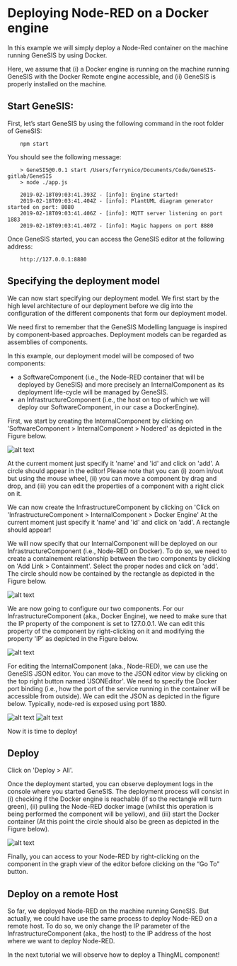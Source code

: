 # Deploying Node-RED on a Docker engine

In this example we will simply deploy a Node-Red container on the machine running GeneSIS by using Docker. 

Here, we assume that (i) a Docker engine is running on the machine running GeneSIS with the Docker Remote engine accessible, and (ii) GeneSIS is properly installed on the machine.

## Start GeneSIS:

First, let’s start GeneSIS by using the following command in the root folder of GeneSIS:

        npm start

You should see the following message:

        > GeneSIS@0.0.1 start /Users/ferrynico/Documents/Code/GeneSIS-gitlab/GeneSIS
        > node ./app.js
        
        2019-02-18T09:03:41.393Z - [info]: Engine started!
        2019-02-18T09:03:41.404Z - [info]: PlantUML diagram generator started on port: 8080
        2019-02-18T09:03:41.406Z - [info]: MQTT server listening on port 1883
        2019-02-18T09:03:41.407Z - [info]: Magic happens on port 8880

Once GeneSIS started, you can access the GeneSIS editor at the following address:

        http://127.0.0.1:8880

## Specifying the deployment model

We can now start specifying our deployment model. We first start by the high level architecture of our deployment before we dig into the configuration of the different components that form our deployment model. 

We need first to remember that the GeneSIS Modelling language is inspired by component-based approaches. Deployment models can be regarded as assemblies of components. 

In this example, our deployment model will be composed of two components: 
* a SoftwareComponent (i.e., the Node-RED container that will be deployed by GeneSIS) and more precisely an InternalComponent as its deployment life-cycle will be managed by GeneSIS.
* an InfrastructureComponent (i.e., the host on top of which we will deploy our SoftwareComponent, in our case a DockerEngine).

First, we start by creating the InternalComponent by clicking on 'SoftwareComponent > InternalComponent > Nodered' as depicted in the Figure below.

![alt text](docs/examples/1.nodered_localhost/images/create_component.png "Create Component")

At the current moment just specify it 'name' and 'id' and click on 'add'.
A circle should appear in the editor! Please note that you can (i) zoom in/out but using the mouse wheel, (ii) you can move a component by drag and drop, and (iii) you can edit the properties of a component with a right click on it.

We can now create the InfrastructureComponent by clicking on 'Click on 'InfrastructureComponent > InternalComponent > Docker Engine'
At the current moment just specify it 'name' and 'id' and click on 'add'. A rectangle should appear!

We will now specify that our InternalComponent will be deployed on our InfrastructureComponent (i.e., Node-RED on Docker). To do so, we need to create a containement relationship between the two components by clicking on 'Add Link > Containment'.
Select the proper nodes and click on 'add'. The circle should now be contained by the rectangle as depicted in the Figure below.

![alt text](docs/examples/1.nodered_localhost/images/containment.png "Containment")

We are now going to configure our two components. 
For our InfrastructureComponent (aka., Docker Engine), we need to make sure that the IP property of the component is set to 127.0.0.1.
We can edit this property of the component by right-clicking on it and modifying the property 'IP' as depicted in the Figure below.

![alt text](docs/examples/1.nodered_localhost/images/port_container.png "Set port of the Docker engine")

For editing the InternalComponent (aka., Node-RED), we can use the GeneSIS JSON editor. You can move to the JSON editor view by clicking on the top right button named 'JSONEditor'.
We need to specify the Docker port binding (i.e., how the port of the service running in the container will be accessible from outside).
We can edit the JSON as depicted in the figure below. Typically, node-red is exposed using port 1880.

![alt text](docs/examples/1.nodered_localhost/images/delete.png "Delete inputs in the JSON")
![alt text](docs/examples/1.nodered_localhost/images/port.png "Set port of the Docker binding")

Now it is time to deploy!

## Deploy

Click on 'Deploy > All'.

Once the deployment started, you can observe deployment logs in the console where you started GeneSIS. The deployment process will consist in (i) checking if the Docker engine is reachable (if so the rectangle will turn green), (ii) pulling the Node-RED docker image (whilst this operation is being performed the component will be yellow), and (iii) start the Docker container (At this point the circle should also be green as depicted in the Figure below).

![alt text](docs/examples/1.nodered_localhost/images/deployment.png "Successful deployment")

Finally, you can access to your Node-RED by right-clicking on the component in the graph view of the editor before clicking on the “Go To” button.

## Deploy on a remote Host

So far, we deployed Node-RED on the machine running GeneSIS. But actually, we could have use the same process to deploy Node-RED on a remote host.
To do so, we only change the IP parameter of the InfrastructureComponent (aka., the host) to the IP address of the host where we want to deploy Node-RED.

In the next tutorial we will observe how to deploy a ThingML component!

